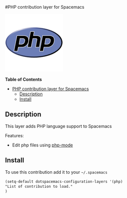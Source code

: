 #PHP contribution layer for Spacemacs
 
![logo](img/php.png)
<!-- markdown-toc start - Don't edit this section. Run M-x markdown-toc/generate-toc again -->
**Table of Contents**

- [PHP contribution layer for Spacemacs](#php-contribution-layer-for-spacemacs)
    - [Description](#description)
    - [Install](#install)

<!-- markdown-toc end -->

## Description
This layer adds PHP language support to Spacemacs

Features:
- Edit php files using [php-mode][]

## Install

To use this contribution add it to your `~/.spacemacs`

```elisp
(setq-default dotspacemacs-configuration-layers '(php)
"List of contribution to load."
)
```
[php-mode]: https://github.com/ejmr/php-mode 
